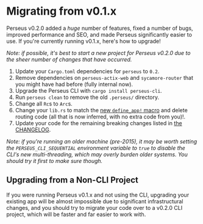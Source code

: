# Migrating from v0.1.x

Perseus v0.2.0 added a _huge_ number of features, fixed a number of bugs, improved performance and SEO, and made Perseus significantly easier to use. If you're currently running v0.1.x, here's how to upgrade!

_Note: if possible, it's best to start a new project for Perseus v0.2.0 due to the sheer number of changes that have occurred._

1. Update your `Cargo.toml` dependencies for `perseus` to `0.2`.
2. Remove dependencies on `perseus-actix-web` and `sycamore-router` that you might have had before (fully internal now).
3. Upgrade the Perseus CLI with `cargo install perseus-cli`.
4. Run `perseus clean` to remove the old `.perseus/` directory.
5. Change all `Rc`s to `Arc`s.
6. Change your `lib.rs` to match the [new `define_app!` macro](:define-app) and delete routing code (all that is now inferred, with no extra code from you)!.
7. Update your code for the remaining breaking changes listed in [the CHANGELOG]().

_Note: if you're running an older machine (pre-2015), it may be worth setting the `PERSEUS_CLI_SEQUENTIAL` environment variable to `true` to disable the CLI's new multi-threading, which may overly burden older systems. You should try it first to make sure though._

## Upgrading from a Non-CLI Project

If you were running Perseus v0.1.x and not using the CLI, upgrading your existing app will be almost impossible due to significant infrastructural changes, and you should try to migrate your code over to a v0.2.0 CLI project, which will be faster and far easier to work with.
